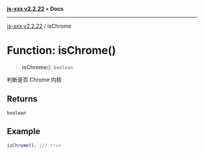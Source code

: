 [**js-xxx v2.2.22**](../README.md) • **Docs**

***

[js-xxx v2.2.22](../README.md) / isChrome

# Function: isChrome()

> **isChrome**(): `boolean`

判断是否 Chrome 内核

## Returns

`boolean`

## Example

```ts
isChrome(); /// true
```
